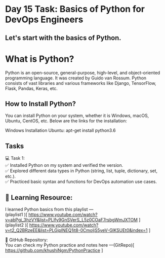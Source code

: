 # Day 15 Task: Basics of Python for DevOps Engineers
## Let's start with the basics of Python.

# What is Python?
Python is an open-source, general-purpose, high-level, and object-oriented programming language.
It was created by Guido van Rossum.
Python consists of vast libraries and various frameworks like Django, TensorFlow, Flask, Pandas, Keras, etc.

## How to Install Python?
You can install Python on your system, whether it is Windows, macOS, Ubuntu, CentOS, etc. Below are the links for the installation:

Windows Installation
Ubuntu: apt-get install python3.6

## Tasks
💻 Task 1: </br>
✅ Installed Python on my system and verified the version. </br>
✅ Explored different data types in Python (string, list, tuple, dictionary, set, etc.). </br>
✅ Practiced basic syntax and functions for DevOps automation use cases.

## 🎥 Learning Resource:

I learned Python basics from this playlist —</br>
(playlist1 )[ https://www.youtube.com/watch?v=abPgj_3hzVY&list=PLlfy9GnSVerS_L5z0COaF7rsbgWmJXTOM ]</br>
(playlist2 )[ https://www.youtube.com/watch?v=t2_Q2BRzeEE&list=PLGjplNEQ1it8-0CmoljS5yeV-GlKSUEt0&index=1 ]</br>

📂 GitHub Repository:</br>
You can check my Python practice and notes here —(GitRepo)[ https://github.com/khushiNgm/PythonPractice ]